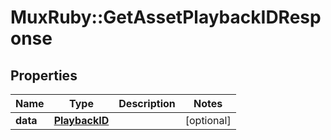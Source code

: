 # MuxRuby::GetAssetPlaybackIDResponse

## Properties
Name | Type | Description | Notes
------------ | ------------- | ------------- | -------------
**data** | [**PlaybackID**](.md) |  | [optional] 



